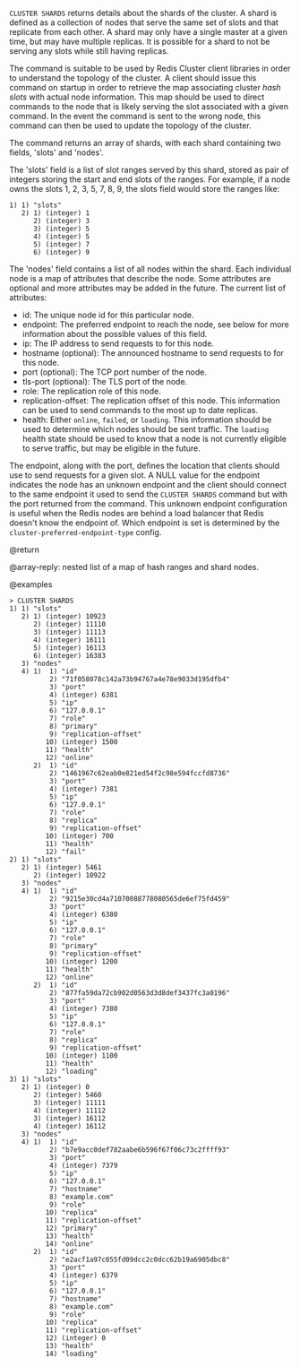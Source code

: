 `CLUSTER SHARDS` returns details about the shards of the cluster.
A shard is defined as a collection of nodes that serve the same set of slots and that replicate from each other.
A shard may only have a single master at a given time, but may have multiple replicas.
It is possible for a shard to not be serving any slots while still having replicas.

The command is suitable to be used by Redis Cluster client libraries in order to understand the topology of the cluster.
A client should issue this command on startup in order to retrieve the map associating cluster *hash slots* with actual node information.
This map should be used to direct commands to the node that is likely serving the slot associated with a given command.
In the event the command is sent to the wrong node, this command can then be used to update the topology of the cluster.

The command returns an array of shards, with each shard containing two fields, 'slots' and 'nodes'. 

The 'slots' field is a list of slot ranges served by this shard, stored as pair of integers storing the start and end slots of the ranges.
For example, if a node owns the slots 1, 2, 3, 5, 7, 8, 9, the slots field would store the ranges like:

```
1) 1) "slots"
   2) 1) (integer) 1
      2) (integer) 3
      3) (integer) 5
      4) (integer) 5
      5) (integer) 7
      6) (integer) 9
```

The 'nodes' field contains a list of all nodes within the shard.
Each individual node is a map of attributes that describe the node. 
Some attributes are optional and more attributes may be added in the future. 
The current list of attributes:

* id: The unique node id for this particular node.
* endpoint: The preferred endpoint to reach the node, see below for more information about the possible values of this field.
* ip: The IP address to send requests to for this node.
* hostname (optional): The announced hostname to send requests to for this node.
* port (optional): The TCP port number of the node.
* tls-port (optional): The TLS port of the node.
* role: The replication role of this node.
* replication-offset: The replication offset of this node. This information can be used to send commands to the most up to date replicas.
* health: Either `online`, `failed`, or `loading`. This information should be used to determine which nodes should be sent traffic. The `loading` health state should be used to know that a node is not currently eligible to serve traffic, but may be eligible in the future. 

The endpoint, along with the port, defines the location that clients should use to send requests for a given slot.
A NULL value for the endpoint indicates the node has an unknown endpoint and the client should connect to the same endpoint it used to send the `CLUSTER SHARDS` command but with the port returned from the command.
This unknown endpoint configuration is useful when the Redis nodes are behind a load balancer that Redis doesn't know the endpoint of.
Which endpoint is set is determined by the `cluster-preferred-endpoint-type` config.

@return

@array-reply: nested list of a map of hash ranges and shard nodes.

@examples

```
> CLUSTER SHARDS
1) 1) "slots"
   2) 1) (integer) 10923
      2) (integer) 11110
      3) (integer) 11113
      4) (integer) 16111
      5) (integer) 16113
      6) (integer) 16383
   3) "nodes"
   4) 1)  1) "id"
          2) "71f058078c142a73b94767a4e78e9033d195dfb4"
          3) "port"
          4) (integer) 6381
          5) "ip"
          6) "127.0.0.1"
          7) "role"
          8) "primary"
          9) "replication-offset"
         10) (integer) 1500
         11) "health"
         12) "online"
      2)  1) "id"
          2) "1461967c62eab0e821ed54f2c98e594fccfd8736"
          3) "port"
          4) (integer) 7381
          5) "ip"
          6) "127.0.0.1"
          7) "role"
          8) "replica"
          9) "replication-offset"
         10) (integer) 700
         11) "health"
         12) "fail"
2) 1) "slots"
   2) 1) (integer) 5461
      2) (integer) 10922
   3) "nodes"
   4) 1)  1) "id"
          2) "9215e30cd4a71070088778080565de6ef75fd459"
          3) "port"
          4) (integer) 6380
          5) "ip"
          6) "127.0.0.1"
          7) "role"
          8) "primary"
          9) "replication-offset"
         10) (integer) 1200
         11) "health"
         12) "online"
      2)  1) "id"
          2) "877fa59da72cb902d0563d3d8def3437fc3a0196"
          3) "port"
          4) (integer) 7380
          5) "ip"
          6) "127.0.0.1"
          7) "role"
          8) "replica"
          9) "replication-offset"
         10) (integer) 1100
         11) "health"
         12) "loading"
3) 1) "slots"
   2) 1) (integer) 0
      2) (integer) 5460
      3) (integer) 11111
      4) (integer) 11112
      3) (integer) 16112
      4) (integer) 16112
   3) "nodes"
   4) 1)  1) "id"
          2) "b7e9acc0def782aabe6b596f67f06c73c2ffff93"
          3) "port"
          4) (integer) 7379
          5) "ip"
          6) "127.0.0.1"
          7) "hostname"
          8) "example.com"
          9) "role"
         10) "replica"
         11) "replication-offset"
         12) "primary"
         13) "health"
         14) "online"
      2)  1) "id"
          2) "e2acf1a97c055fd09dcc2c0dcc62b19a6905dbc8"
          3) "port"
          4) (integer) 6379
          5) "ip"
          6) "127.0.0.1"
          7) "hostname"
          8) "example.com"
          9) "role"
         10) "replica"
         11) "replication-offset"
         12) (integer) 0
         13) "health"
         14) "loading"
```